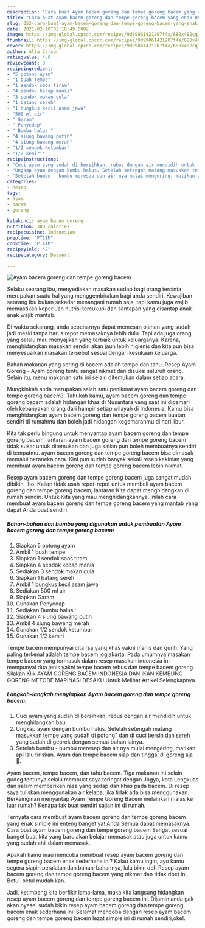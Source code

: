 ```yaml
---
description: "Cara buat Ayam bacem goreng dan tempe goreng bacem yang enak Untuk Jualan"
title: "Cara buat Ayam bacem goreng dan tempe goreng bacem yang enak Untuk Jualan"
slug: 353-cara-buat-ayam-bacem-goreng-dan-tempe-goreng-bacem-yang-enak-untuk-jualan
date: 2021-02-10T02:18:49.500Z
image: https://img-global.cpcdn.com/recipes/9d99861421207f4a/680x482cq70/ayam-bacem-goreng-dan-tempe-goreng-bacem-foto-resep-utama.jpg
thumbnail: https://img-global.cpcdn.com/recipes/9d99861421207f4a/680x482cq70/ayam-bacem-goreng-dan-tempe-goreng-bacem-foto-resep-utama.jpg
cover: https://img-global.cpcdn.com/recipes/9d99861421207f4a/680x482cq70/ayam-bacem-goreng-dan-tempe-goreng-bacem-foto-resep-utama.jpg
author: Alta Carson
ratingvalue: 4.8
reviewcount: 8
recipeingredient:
- "5 potong ayam"
- "1 buah tempe"
- "1 sendok saos tiram"
- "4 sendok kecap manis"
- "3 sendok makan gula"
- "1 batang sereh"
- "1 bungkus kecil asam jawa"
- "500 ml air"
- " Garam"
- " Penyedap"
- " Bumbu halus "
- "4 siung bawang putih"
- "4 siung bawang merah"
- "1/2 sendok ketumbar"
- "1/2 kemiri"
recipeinstructions:
- "Cuci ayam yang sudah di bersihkan, rebus dengan air mendidih untuk menghilangkan bau."
- "Ungkap ayam dengan bumbu halus. Setelah setengah matang masukkan tempe yang sudah di potong&#34; dan di cuci bersih dan sereh yang sudah di geprek dengan semua bahan lainya."
- "Setelah bumbu - bumbu meresap dan air nya mulai mengering, matikan api lalu tiriskan. Ayam dan tempe bacem siap dan tinggal di goreng aja 🙂."
categories:
- Resep
tags:
- ayam
- bacem
- goreng

katakunci: ayam bacem goreng 
nutrition: 300 calories
recipecuisine: Indonesian
preptime: "PT11M"
cooktime: "PT41M"
recipeyield: "2"
recipecategory: Dessert

---
```



![Ayam bacem goreng dan tempe goreng bacem](https://img-global.cpcdn.com/recipes/9d99861421207f4a/680x482cq70/ayam-bacem-goreng-dan-tempe-goreng-bacem-foto-resep-utama.jpg)

Selaku seorang ibu, menyediakan masakan sedap bagi orang tercinta merupakan suatu hal yang menggembirakan bagi anda sendiri. Kewajiban seorang ibu bukan sekadar menangani rumah saja, tapi kamu juga wajib memastikan keperluan nutrisi tercukupi dan santapan yang disantap anak-anak wajib mantab.

Di waktu  sekarang, anda sebenarnya dapat memesan olahan yang sudah jadi meski tanpa harus repot memasaknya lebih dulu. Tapi ada juga orang yang selalu mau menyajikan yang terbaik untuk keluarganya. Karena, menghidangkan masakan sendiri akan jauh lebih higienis dan kita pun bisa menyesuaikan masakan tersebut sesuai dengan kesukaan keluarga. 

Bahan makanan yang sering di bacem adalah tempe dan tahu. Resep Ayam Goreng - Ayam goreng tentu sangat nikmat dan disukai seluruh orang. Selain itu, menu makanan satu ini selalu ditemukan dalam setiap acara.

Mungkinkah anda merupakan salah satu penikmat ayam bacem goreng dan tempe goreng bacem?. Tahukah kamu, ayam bacem goreng dan tempe goreng bacem adalah hidangan khas di Nusantara yang saat ini digemari oleh kebanyakan orang dari hampir setiap wilayah di Indonesia. Kamu bisa menghidangkan ayam bacem goreng dan tempe goreng bacem buatan sendiri di rumahmu dan boleh jadi hidangan kegemaranmu di hari libur.

Kita tak perlu bingung untuk menyantap ayam bacem goreng dan tempe goreng bacem, lantaran ayam bacem goreng dan tempe goreng bacem tidak sukar untuk ditemukan dan juga kalian pun boleh membuatnya sendiri di tempatmu. ayam bacem goreng dan tempe goreng bacem bisa dimasak memalui beraneka cara. Kini pun sudah banyak sekali resep kekinian yang membuat ayam bacem goreng dan tempe goreng bacem lebih nikmat.

Resep ayam bacem goreng dan tempe goreng bacem juga sangat mudah dibikin, lho. Kalian tidak usah repot-repot untuk membeli ayam bacem goreng dan tempe goreng bacem, lantaran Kita dapat menghidangkan di rumah sendiri. Untuk Kita yang mau menghidangkannya, inilah cara membuat ayam bacem goreng dan tempe goreng bacem yang mantab yang dapat Anda buat sendiri.

<!--inarticleads1-->

##### Bahan-bahan dan bumbu yang digunakan untuk pembuatan Ayam bacem goreng dan tempe goreng bacem:

1. Siapkan 5 potong ayam
1. Ambil 1 buah tempe
1. Siapkan 1 sendok saos tiram
1. Siapkan 4 sendok kecap manis
1. Sediakan 3 sendok makan gula
1. Siapkan 1 batang sereh
1. Ambil 1 bungkus kecil asam jawa
1. Sediakan 500 ml air
1. Siapkan  Garam
1. Gunakan  Penyedap
1. Sediakan  Bumbu halus :
1. Siapkan 4 siung bawang putih
1. Ambil 4 siung bawang merah
1. Gunakan 1/2 sendok ketumbar
1. Gunakan 1/2 kemiri


Tempe bacem mempunyai cita rsa yang khas yakni manis dan gurih. Yang paling terkenal adalah tempe bacem jogjakarta. Pada umumnya masakan tempe bacem yang termasuk dalam resep masakan indonesia ini mempunyai dua jenis yakni tempe bacem rebus dan tempe bacem goreng. Silakan Klik AYAM GORENG BACEM INDONESIA DAN IKAN KEMBUNG GORENG METODE MARINASI DESAKU Untuk Melihat Artikel Selengkapnya. 

<!--inarticleads2-->

##### Langkah-langkah menyiapkan Ayam bacem goreng dan tempe goreng bacem:

1. Cuci ayam yang sudah di bersihkan, rebus dengan air mendidih untuk menghilangkan bau.
1. Ungkap ayam dengan bumbu halus. Setelah setengah matang masukkan tempe yang sudah di potong&#34; dan di cuci bersih dan sereh yang sudah di geprek dengan semua bahan lainya.
1. Setelah bumbu - bumbu meresap dan air nya mulai mengering, matikan api lalu tiriskan. Ayam dan tempe bacem siap dan tinggal di goreng aja 🙂.


Ayam bacem, tempe bacem, dan tahu bacem. Tiga makanan ini selain gudeg tentunya selalu membuat saya teringat dengan Jogya, kota Lengkuas dan salam memberikan rasa yang sedap dan khas pada bacem. Di resep saya tuliskan menggunakan air kelapa, jika tidak ada bisa menggunakan. Berkeinginan menyantap Ayam Tempe Goreng Bacem melainkan malas ke luar rumah? Kenapa tak buat sendiri sajian ini di rumah. 

Ternyata cara membuat ayam bacem goreng dan tempe goreng bacem yang enak simple ini enteng banget ya! Anda Semua dapat memasaknya. Cara buat ayam bacem goreng dan tempe goreng bacem Sangat sesuai banget buat kita yang baru akan belajar memasak atau juga untuk kamu yang sudah ahli dalam memasak.

Apakah kamu mau mencoba membuat resep ayam bacem goreng dan tempe goreng bacem enak sederhana ini? Kalau kamu ingin, ayo kamu segera siapin peralatan dan bahan-bahannya, lalu bikin deh Resep ayam bacem goreng dan tempe goreng bacem yang nikmat dan tidak ribet ini. Betul-betul mudah kan. 

Jadi, ketimbang kita berfikir lama-lama, maka kita langsung hidangkan resep ayam bacem goreng dan tempe goreng bacem ini. Dijamin anda gak akan nyesel sudah bikin resep ayam bacem goreng dan tempe goreng bacem enak sederhana ini! Selamat mencoba dengan resep ayam bacem goreng dan tempe goreng bacem lezat simple ini di rumah sendiri,oke!.

